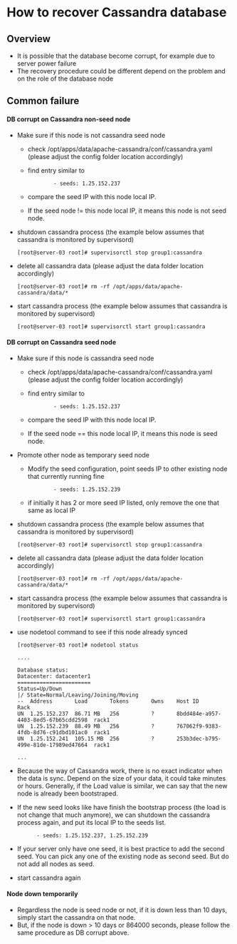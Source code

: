 # How to recover Cassandra database 

## Overview
* It is possible that the database become corrupt, for example due to server power failure
* The recovery procedure could be different depend on the problem and on the role of the database node


## Common failure

#### DB corrupt on Cassandra non-seed node

* Make sure if this node is not cassandra seed node
    * check /opt/apps/data/apache-cassandra/conf/cassandra.yaml  (please adjust the config folder location accordingly)
    * find entry similar to 
        
        ```
                - seeds: 1.25.152.237
        ```

    * compare the seed IP with this node local IP.
    * If the seed node != this node local IP, it means this node is not seed node.

* shutdown cassandra process (the example below assumes that cassandra is monitored by supervisord)

    ```
    [root@server-03 root]# supervisorctl stop group1:cassandra
    ```

* delete all cassandra data (please adjust the data folder location accordingly)

    ```
    [root@server-03 root]# rm -rf /opt/apps/data/apache-cassandra/data/*
    ```

* start cassandra process (the example below assumes that cassandra is monitored by supervisord)

    ```
    [root@server-03 root]# supervisorctl start group1:cassandra
    ```


#### DB corrupt on Cassandra seed node

* Make sure if this node is cassandra seed node
    * check /opt/apps/data/apache-cassandra/conf/cassandra.yaml (please adjust the config folder location accordingly)
    * find entry similar to 
        
        ```
                - seeds: 1.25.152.237
        ```
    * compare the seed IP with this node local IP.
    * If the seed node == this node local IP, it means this node is seed node.

* Promote other node as temporary seed node
    * Modify the seed configuration, point seeds IP to other existing node that currently running fine

        ```
                - seeds: 1.25.152.239
        ```

    * if initially it has 2 or more seed IP listed, only remove the one that same as local IP
    

* shutdown cassandra process (the example below assumes that cassandra is monitored by supervisord)

    ```
    [root@server-03 root]# supervisorctl stop group1:cassandra
    ```

* delete all cassandra data (please adjust the data folder location accordingly)

    ```
    [root@server-03 root]# rm -rf /opt/apps/data/apache-cassandra/data/*
    ```

* start cassandra process (the example below assumes that cassandra is monitored by supervisord)

    ```
    [root@server-03 root]# supervisorctl start group1:cassandra
    ```

* use nodetool command to see if this node already synced

    ```
    [root@server-03 root]# nodetool status

    ....

    Database status:
    Datacenter: datacenter1
    =======================
    Status=Up/Down
    |/ State=Normal/Leaving/Joining/Moving
    --  Address       Load       Tokens       Owns    Host ID                               Rack
    UN  1.25.152.237  86.71 MB   256          ?       8bdd484e-a957-4403-8ed5-67b65cdd2598  rack1
    UN  1.25.152.239  88.49 MB   256          ?       767062f9-9383-4fdb-8d76-c91dbd101ac0  rack1
    UN  1.25.152.241  105.15 MB  256          ?       253b3dec-b795-499e-81de-17989ed47664  rack1

    ...

    ```

* Because the way of Cassandra work, there is no exact indicator when the data is sync. Depend on the size of your data, it could take minutes or hours. Generally, if the Load value is similar, we can say that the new node is already been bootstraped. 

* If the new seed looks like have finish the bootstrap process (the load is not change that much anymore), we can shutdown the cassandra process again, and put its local IP to the seeds list.

    ```
          - seeds: 1.25.152.237, 1.25.152.239
    ```

* If your server only have one seed, it is best practice to add the second seed. You can pick any one of the existing node as second seed. But do not add all nodes as seed.

* start cassandra again



#### Node down temporarily

* Regardless the node is seed node or not, if it is down less than 10 days, simply start the cassandra on that node. 
* But, if the node is down > 10 days or 864000 seconds, please follow the same procedure as DB corrupt above.


